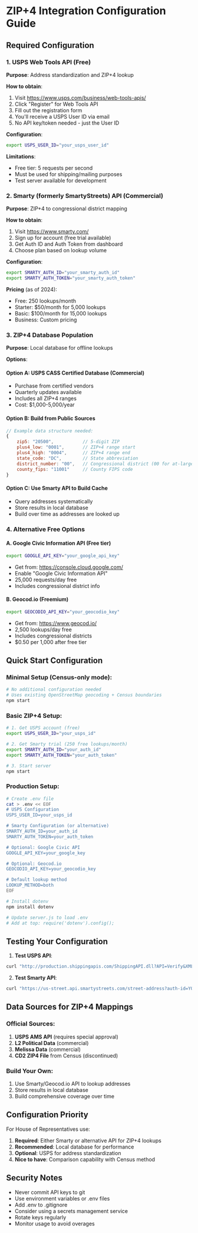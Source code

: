# ZIP+4 Integration Configuration Guide

## Required Configuration

### 1. USPS Web Tools API (Free)
**Purpose**: Address standardization and ZIP+4 lookup

**How to obtain**:
1. Visit https://www.usps.com/business/web-tools-apis/
2. Click "Register" for Web Tools API
3. Fill out the registration form
4. You'll receive a USPS User ID via email
5. No API key/token needed - just the User ID

**Configuration**:
```bash
export USPS_USER_ID="your_usps_user_id"
```

**Limitations**:
- Free tier: 5 requests per second
- Must be used for shipping/mailing purposes
- Test server available for development

### 2. Smarty (formerly SmartyStreets) API (Commercial)
**Purpose**: ZIP+4 to congressional district mapping

**How to obtain**:
1. Visit https://www.smarty.com/
2. Sign up for account (free trial available)
3. Get Auth ID and Auth Token from dashboard
4. Choose plan based on lookup volume

**Configuration**:
```bash
export SMARTY_AUTH_ID="your_smarty_auth_id"
export SMARTY_AUTH_TOKEN="your_smarty_auth_token"
```

**Pricing** (as of 2024):
- Free: 250 lookups/month
- Starter: $50/month for 5,000 lookups
- Basic: $100/month for 15,000 lookups
- Business: Custom pricing

### 3. ZIP+4 Database Population
**Purpose**: Local database for offline lookups

**Options**:

#### Option A: USPS CASS Certified Database (Commercial)
- Purchase from certified vendors
- Quarterly updates available
- Includes all ZIP+4 ranges
- Cost: $1,000-5,000/year

#### Option B: Build from Public Sources
```javascript
// Example data structure needed:
{
    zip5: "20500",           // 5-digit ZIP
    plus4_low: "0001",       // ZIP+4 range start
    plus4_high: "0004",      // ZIP+4 range end
    state_code: "DC",        // State abbreviation
    district_number: "00",   // Congressional district (00 for at-large)
    county_fips: "11001"     // County FIPS code
}
```

#### Option C: Use Smarty API to Build Cache
- Query addresses systematically
- Store results in local database
- Build over time as addresses are looked up

### 4. Alternative Free Options

#### A. Google Civic Information API (Free tier)
```bash
export GOOGLE_API_KEY="your_google_api_key"
```
- Get from: https://console.cloud.google.com/
- Enable "Google Civic Information API"
- 25,000 requests/day free
- Includes congressional district info

#### B. Geocod.io (Freemium)
```bash
export GEOCODIO_API_KEY="your_geocodio_key"
```
- Get from: https://www.geocod.io/
- 2,500 lookups/day free
- Includes congressional districts
- $0.50 per 1,000 after free tier

## Quick Start Configuration

### Minimal Setup (Census-only mode):
```bash
# No additional configuration needed
# Uses existing OpenStreetMap geocoding + Census boundaries
npm start
```

### Basic ZIP+4 Setup:
```bash
# 1. Get USPS account (free)
export USPS_USER_ID="your_usps_id"

# 2. Get Smarty trial (250 free lookups/month)
export SMARTY_AUTH_ID="your_auth_id"
export SMARTY_AUTH_TOKEN="your_auth_token"

# 3. Start server
npm start
```

### Production Setup:
```bash
# Create .env file
cat > .env << EOF
# USPS Configuration
USPS_USER_ID=your_usps_id

# Smarty Configuration (or alternative)
SMARTY_AUTH_ID=your_auth_id
SMARTY_AUTH_TOKEN=your_auth_token

# Optional: Google Civic API
GOOGLE_API_KEY=your_google_key

# Optional: Geocod.io
GEOCODIO_API_KEY=your_geocodio_key

# Default lookup method
LOOKUP_METHOD=both
EOF

# Install dotenv
npm install dotenv

# Update server.js to load .env
# Add at top: require('dotenv').config();
```

## Testing Your Configuration

1. **Test USPS API**:
```bash
curl "http://production.shippingapis.com/ShippingAPI.dll?API=Verify&XML=<AddressValidateRequest USERID='YOUR_ID'><Address><Address1></Address1><Address2>1600 Pennsylvania Ave NW</Address2><City>Washington</City><State>DC</State><Zip5>20500</Zip5><Zip4></Zip4></Address></AddressValidateRequest>"
```

2. **Test Smarty API**:
```bash
curl "https://us-street.api.smartystreets.com/street-address?auth-id=YOUR_ID&auth-token=YOUR_TOKEN&street=1600+Pennsylvania+Ave+NW&city=Washington&state=DC"
```

## Data Sources for ZIP+4 Mappings

### Official Sources:
1. **USPS AMS API** (requires special approval)
2. **L2 Political Data** (commercial)
3. **Melissa Data** (commercial)
4. **CD2 ZIP4 File** from Census (discontinued)

### Build Your Own:
1. Use Smarty/Geocod.io API to lookup addresses
2. Store results in local database
3. Build comprehensive coverage over time

## Configuration Priority

For House of Representatives use:
1. **Required**: Either Smarty or alternative API for ZIP+4 lookups
2. **Recommended**: Local database for performance
3. **Optional**: USPS for address standardization
4. **Nice to have**: Comparison capability with Census method

## Security Notes

- Never commit API keys to git
- Use environment variables or .env files
- Add .env to .gitignore
- Consider using a secrets management service
- Rotate keys regularly
- Monitor usage to avoid overages